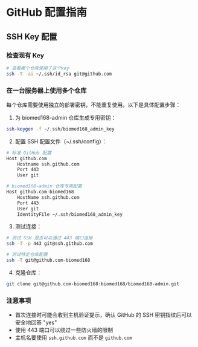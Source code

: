 # GitHub 配置指南

## SSH Key 配置

### 检查现有 Key
```sh
# 查看哪个仓库使用了这个key
ssh -T -ai ~/.ssh/id_rsa git@github.com
```

### 在一台服务器上使用多个仓库

每个仓库需要使用独立的部署密钥，不能重复使用。以下是具体配置步骤：

1. 为 biomed168-admin 仓库生成专用密钥：

```sh
ssh-keygen -f ~/.ssh/biomed168_admin_key
```

2. 配置 SSH 配置文件（~/.ssh/config）：

```sh
# 标准 GitHub 配置
Host github.com
    Hostname ssh.github.com
    Port 443
    User git

# biomed168-admin 仓库专用配置
Host github.com-biomed168
    HostName ssh.github.com
    Port 443
    User git
    IdentityFile ~/.ssh/biomed168_admin_key
```

3. 测试连接：

```sh
# 测试 SSH 是否可以通过 443 端口连接
ssh -T -p 443 git@ssh.github.com

# 测试特定仓库配置
ssh -T git@github.com-biomed168
```

4. 克隆仓库：

```sh
git clone git@github.com-biomed168:biomed168/biomed168-admin.git
```

### 注意事项

- 首次连接时可能会收到主机验证提示，确认 GitHub 的 SSH 密钥指纹后可以安全地回答 "yes"
- 使用 443 端口可以绕过一些防火墙的限制
- 主机名要使用 `ssh.github.com` 而不是 `github.com`


